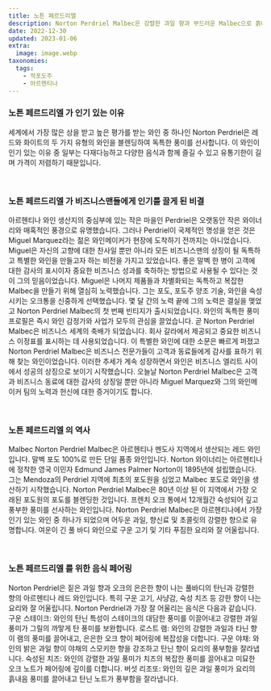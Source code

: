 ```yaml
---
title: 노튼 페르드리엘
description: Norton Perdriel Malbec은 강렬한 과일 향과 부드러운 Malbec으로 흙내음과 스파이시 향이 독특하게 혼합되어 있습니다.
date: 2022-12-30
updated: 2023-01-06
extra:
  image: image.webp
taxonomies:
  tags: 
    - 적포도주
    - 아르헨티나
---
```



### 노튼 페르드리엘 가 인기 있는 이유

세계에서 가장 많은 상을 받고 높은 평가를 받는 와인 중 하나인 Norton Perdriel은 레드와 화이트의 두 가지 유형의 와인을 블렌딩하여 독특한 풍미를 선사합니다. 이 와인이 인기 있는 이유 중 일부는 다재다능하고 다양한 음식과 함께 즐길 수 있고 유통기한이 길며 가격이 저렴하기 때문입니다.

&nbsp;  

### 노튼 페르드리엘 가 비즈니스맨들에게 인기를 끌게 된 비결

아르헨티나 와인 생산지의 중심부에 있는 작은 마을인 Perdriel은 오랫동안 작은 와이너리와 매혹적인 풍경으로 유명했습니다. 그러나 Perdriel이 국제적인 명성을 얻은 것은 Miguel Marquez라는 젊은 와인메이커가 현장에 도착하기 전까지는 아니었습니다. Miguel은 자신의 고향에 대한 찬사일 뿐만 아니라 모든 비즈니스맨의 상징이 될 독특하고 특별한 와인을 만들고자 하는 비전을 가지고 있었습니다. 좋은 말벡 한 병이 고객에 대한 감사의 표시이자 중요한 비즈니스 성과를 축하하는 방법으로 사용될 수 있다는 것이 그의 믿음이었습니다. Miguel은 나머지 제품들과 차별화되는 독특하고 복잡한 Malbec을 만들기 위해 열심히 노력했습니다. 그는 포도, 포도주 양조 기술, 와인을 숙성시키는 오크통을 신중하게 선택했습니다. 몇 달 간의 노력 끝에 그의 노력은 결실을 맺었고 Norton Perdriel Malbec의 첫 번째 빈티지가 출시되었습니다. 와인의 독특한 풍미 프로필은 즉시 와인 감정가와 사업가 모두의 관심을 끌었습니다. 곧 Norton Perdriel Malbec은 비즈니스 세계의 축배가 되었습니다. 회사 갈라에서 제공되고 중요한 비즈니스 이정표를 표시하는 데 사용되었습니다. 이 특별한 와인에 대한 소문은 빠르게 퍼졌고 Norton Perdriel Malbec은 비즈니스 전문가들이 고객과 동료들에게 감사를 표하기 위해 찾는 와인이었습니다. 이러한 추세가 계속 성장하면서 와인은 비즈니스 엘리트 사이에서 성공의 상징으로 보이기 시작했습니다. 오늘날 Norton Perdriel Malbec은 고객과 비즈니스 동료에 대한 감사의 상징일 뿐만 아니라 Miguel Marquez와 그의 와인메이커 팀의 노력과 헌신에 대한 증거이기도 합니다.

&nbsp;  

### 노튼 페르드리엘 의 역사

Malbec Norton Perdriel Malbec은 아르헨티나 멘도사 지역에서 생산되는 레드 와인입니다. 말벡 포도 100%로 만든 단일 품종 와인입니다. Norton 와이너리는 아르헨티나에 정착한 영국 이민자 Edmund James Palmer Norton이 1895년에 설립했습니다. 그는 Mendoza의 Perdriel 지역에 최초의 포도원을 심었고 Malbec 포도로 와인을 생산하기 시작했습니다. Norton Perdriel Malbec은 80년 이상 된 이 지역에서 가장 오래된 포도원의 포도를 블렌딩한 것입니다. 프렌치 오크 통에서 12개월간 숙성되어 깊고 풍부한 풍미를 선사하는 와인입니다. Norton Perdriel Malbec은 아르헨티나에서 가장 인기 있는 와인 중 하나가 되었으며 어두운 과일, 향신료 및 초콜릿의 강렬한 향으로 유명합니다. 여운이 긴 풀 바디 와인으로 구운 고기 및 기타 푸짐한 요리와 잘 어울립니다.

&nbsp;  

### 노튼 페르드리엘 를 위한 음식 페어링

Norton Perdriel은 짙은 과일 향과 오크의 은은한 향이 나는 풀바디의 탄닌과 강렬한 향의 아르헨티나 레드 와인입니다. 특히 구운 고기, 사냥감, 숙성 치즈 등 강한 향이 나는 요리와 잘 어울립니다. Norton Perdriel과 가장 잘 어울리는 음식은 다음과 같습니다. 구운 스테이크: 와인의 탄닌 특성이 스테이크의 대담한 풍미를 이끌어내고 강렬한 과일 풍미가 그릴의 까맣게 탄 풍미를 보완합니다. 로스트 램: 와인의 강렬한 과일과 타닌 향이 램의 풍미를 끌어내고, 은은한 오크 향이 페어링에 복잡성을 더합니다. 구운 야채: 와인의 밝은 과일 향이 야채의 스모키한 향을 강조하고 탄닌 향이 요리의 풍부함을 잘라냅니다. 숙성된 치즈: 와인의 강렬한 과일 풍미가 치즈의 복잡한 풍미를 끌어내고 미묘한 오크 노트가 페어링에 깊이를 더합니다. 버섯 리조또: 와인의 깊은 과일 풍미가 요리의 흙내음 풍미를 끌어내고 탄닌 노트가 풍부함을 잘라냅니다.

&nbsp;  
